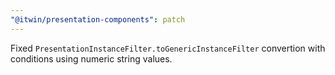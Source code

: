 ```yaml
---
"@itwin/presentation-components": patch
---
```


Fixed `PresentationInstanceFilter.toGenericInstanceFilter` convertion with conditions using numeric string values.
